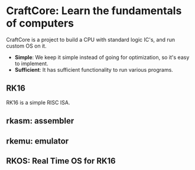 # CraftCore: Learn the fundamentals of computers

CraftCore is a project to build a CPU with standard logic IC's, and run custom OS on it.

- **Simple**: We keep it simple instead of going for optimization, so it's easy to implement.
- **Sufficient**: It has sufficient functionality to run various programs.

## RK16

RK16 is a simple RISC ISA.

## rkasm: assembler

## rkemu: emulator

## RKOS: Real Time OS for RK16

